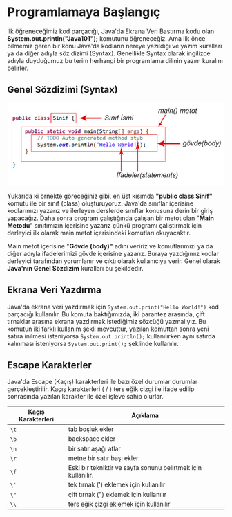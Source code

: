 # Programlamaya Başlangıç

İlk öğreneceğimiz kod parçacığı, Java'da Ekrana Veri Bastırma kodu olan **System.out.println("Java101");** komutunu öğreneceğiz. Ama ilk önce bilmemiz geren bir konu Java'da kodların nereye yazıldığı ve yazım kuralları ya da diğer adıyla söz dizimi (Syntax). Genellikle Syntax olarak ingilizce adıyla duyduğumuz bu terim herhangi bir programlama dilinin yazım kuralını belirler.

## Genel Sözdizimi (Syntax)

![](figures/java-syntax.jpg)

Yukarıda ki örnekte göreceğiniz gibi, en üst kısımda **"public class Sinif"** komutu ile bir sınıf (class) oluşturuyoruz. Java'da sınıflar içerisine kodlarımızı yazarız ve ilerleyen derslerde sınıflar konusuna derin bir giriş yapacağız. Daha sonra program çalıştığında çalışan bir metot olan "**Main Metodu**" sınıfımızın içerisine yazarız çünkü programı çalıştırmak için derleyici ilk olarak main metot içerisindeki komutları okuyacaktır.

Main metot içerisine "**Gövde (body)"** adını veririz ve komutlarımızı ya da diğer adıyla ifadelerimizi gövde içerisine yazarız. Buraya yazdığımız kodlar derleyici tarafından yorumlanır ve çıktı olarak kullanıcıya verir. Genel olarak **Java'nın Genel Sözdizim** kuralları bu şekildedir.

## Ekrana Veri Yazdırma

Java'da ekrana veri yazdırmak için `System.out.print("Hello World!")` kod parçacığı kullanılır. Bu komuta baktığımızda, iki parantez arasında, çift tırnaklar arasına ekrana yazdırmak istediğimiz sözcüğü yazmalıyız. Bu komutun iki farklı kullanım şekli mevcuttur, yazılan komuttan sonra yeni satıra inilmesi isteniyorsa `System.out.println();` kullanılırken aynı satırda kalınması isteniyorsa `System.out.print();` şeklinde kullanılır.

## Escape Karakterler

Java'da Escape (Kaçış) karakterleri ile bazı özel durumlar durumlar gerçekleştirilir. Kaçış karakterleri ( / ) ters eğik çizgi ile ifade edilip sonrasında yazılan karakter ile özel işleve sahip olurlar. 

| Kaçış Karakterleri | Açıklama                                                     |
| ------------------ | ------------------------------------------------------------ |
| `\t`               | tab boşluk ekler                                             |
| `\b`               | backspace ekler                                              |
| `\n`               | bir satır aşağı atlar                                        |
| `\r`               | metne bir satır başı ekler                                   |
| `\f`               | Eski bir tekniktir ve sayfa sonunu belirtmek için kullanılır. |
| `\'`               | tek tırnak (') eklemek için kullanılır                       |
| `\"`               | çift tırnak (") eklemek için kullanılır                      |
| `\\`               | ters eğik çizgi eklemek için kullanılır                      |


